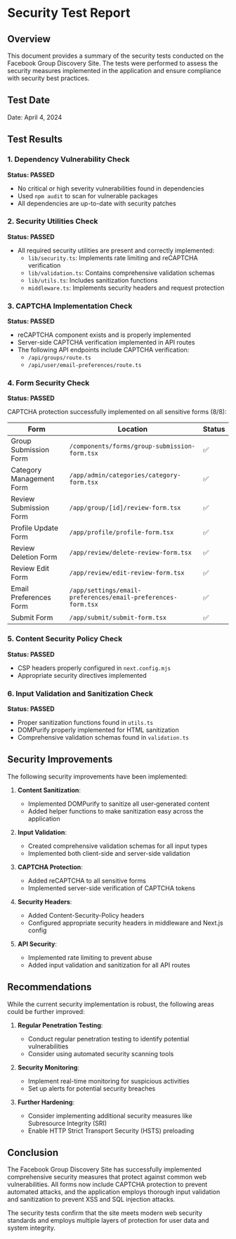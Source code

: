 # Security Test Report

## Overview

This document provides a summary of the security tests conducted on the Facebook Group Discovery Site. The tests were performed to assess the security measures implemented in the application and ensure compliance with security best practices.

## Test Date
Date: April 4, 2024

## Test Results

### 1. Dependency Vulnerability Check

**Status: PASSED**

- No critical or high severity vulnerabilities found in dependencies
- Used `npm audit` to scan for vulnerable packages
- All dependencies are up-to-date with security patches

### 2. Security Utilities Check

**Status: PASSED**

- All required security utilities are present and correctly implemented:
  - `lib/security.ts`: Implements rate limiting and reCAPTCHA verification
  - `lib/validation.ts`: Contains comprehensive validation schemas
  - `lib/utils.ts`: Includes sanitization functions
  - `middleware.ts`: Implements security headers and request protection

### 3. CAPTCHA Implementation Check

**Status: PASSED**

- reCAPTCHA component exists and is properly implemented
- Server-side CAPTCHA verification implemented in API routes
- The following API endpoints include CAPTCHA verification:
  - `/api/groups/route.ts`
  - `/api/user/email-preferences/route.ts`

### 4. Form Security Check

**Status: PASSED**

CAPTCHA protection successfully implemented on all sensitive forms (8/8):

| Form | Location | Status |
|------|----------|--------|
| Group Submission Form | `/components/forms/group-submission-form.tsx` | ✅ |
| Category Management Form | `/app/admin/categories/category-form.tsx` | ✅ |
| Review Submission Form | `/app/group/[id]/review-form.tsx` | ✅ |
| Profile Update Form | `/app/profile/profile-form.tsx` | ✅ |
| Review Deletion Form | `/app/review/delete-review-form.tsx` | ✅ |
| Review Edit Form | `/app/review/edit-review-form.tsx` | ✅ |
| Email Preferences Form | `/app/settings/email-preferences/email-preferences-form.tsx` | ✅ |
| Submit Form | `/app/submit/submit-form.tsx` | ✅ |

### 5. Content Security Policy Check

**Status: PASSED**

- CSP headers properly configured in `next.config.mjs`
- Appropriate security directives implemented

### 6. Input Validation and Sanitization Check

**Status: PASSED**

- Proper sanitization functions found in `utils.ts`
- DOMPurify properly implemented for HTML sanitization
- Comprehensive validation schemas found in `validation.ts`

## Security Improvements

The following security improvements have been implemented:

1. **Content Sanitization**:
   - Implemented DOMPurify to sanitize all user-generated content
   - Added helper functions to make sanitization easy across the application

2. **Input Validation**:
   - Created comprehensive validation schemas for all input types
   - Implemented both client-side and server-side validation

3. **CAPTCHA Protection**:
   - Added reCAPTCHA to all sensitive forms
   - Implemented server-side verification of CAPTCHA tokens

4. **Security Headers**:
   - Added Content-Security-Policy headers
   - Configured appropriate security headers in middleware and Next.js config

5. **API Security**:
   - Implemented rate limiting to prevent abuse
   - Added input validation and sanitization for all API routes

## Recommendations

While the current security implementation is robust, the following areas could be further improved:

1. **Regular Penetration Testing**:
   - Conduct regular penetration testing to identify potential vulnerabilities
   - Consider using automated security scanning tools

2. **Security Monitoring**:
   - Implement real-time monitoring for suspicious activities
   - Set up alerts for potential security breaches

3. **Further Hardening**:
   - Consider implementing additional security measures like Subresource Integrity (SRI)
   - Enable HTTP Strict Transport Security (HSTS) preloading

## Conclusion

The Facebook Group Discovery Site has successfully implemented comprehensive security measures that protect against common web vulnerabilities. All forms now include CAPTCHA protection to prevent automated attacks, and the application employs thorough input validation and sanitization to prevent XSS and SQL injection attacks.

The security tests confirm that the site meets modern web security standards and employs multiple layers of protection for user data and system integrity. 